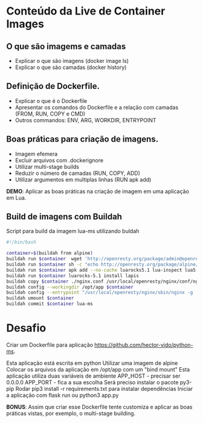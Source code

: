 # Conteúdo da Live de Container Images

## O que são imagems e camadas

- Explicar o que são imagens (docker image ls)
- Explicar o que são camadas (docker history)


## Definição de Dockerfile.

- Explicar o que é o Dockerfile
- Apresentar os comandos do Dockerfile e a relação com camadas (FROM, RUN, COPY e CMD)
- Outros commandos: ENV, ARG, WORKDIR, ENTRYPOINT

## Boas práticas para criação de imagens.

- Imagem efemera
- Excluir arquivos com .dockerignore
- Utilizar multi-stage builds
- Reduzir o número de camadas (RUN, COPY, ADD)
- Utilizar argumentos em multiplas linhas (RUN apk add)

**DEMO**: Aplicar as boas práticas na criação de imagem em uma aplicação em Lua.

## Build de imagens com Buildah

Script para build da imagem lua-ms utilizando buldah

```bash
#!/bin/bash 

container=$(buildah from alpine)
buildah run $container  wget 'http://openresty.org/package/admin@openresty.com-5ea678a6.rsa.pub' -O /etc/apk/keys/admin@openresty.com-5ea678a6.rsa.pub
buildah run $container sh -c "echo http://openresty.org/package/alpine/v3.12/main >> /etc/apk/repositories"
buildah run $container apk add --no-cache luarocks5.1 lua-inspect lua5.1-sql-mysql openresty gcc musl-dev openssl-dev lua5.1-dev
buildah run $container luarocks-5.1 install lapis
buildah copy $container ./nginx.conf /usr/local/openresty/nginx/conf/nginx.conf
buildah config --workingdir /opt/app $container
buildah config --entrypoint "/usr/local/openresty/nginx/sbin/nginx -g 'daemon off; master_process on;'" $container
buildah umount $container
buildah commit $container lua-ms
```

# Desafio

Criar um Dockerfile para aplicação https://github.com/hector-vido/python-ms.

Esta aplicação está escrita em python
Utilizar uma imagem de alpine
Colocar os arquivos da aplicação em /opt/app com um "bind mount"
Esta aplicação utiliza duas variáveis de ambiente
APP_HOST - precisar ser 0.0.0.0
APP_PORT - fica a sua escolha
Será preciso instalar o pacote py3-pip
Rodar pip3 install -r requirements.txt para instalar dependências
Iniciar a aplicação com flask run ou python3 app.py

**BONUS**: Assim que criar esse Dockerfile tente customiza e aplicar as boas práticas vistas, por exemplo, o multi-stage building.
